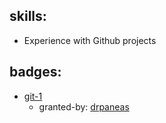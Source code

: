 ## skills:

- Experience with Github projects

## badges:

- [git-1](../git-1)
    - granted-by: [drpaneas](https://github.com/drpaneas)
